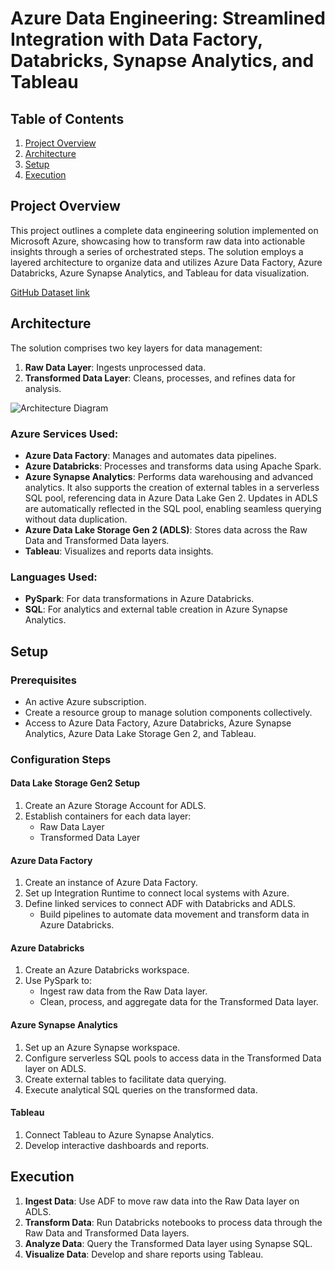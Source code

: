 # Azure Data Engineering: Streamlined Integration with Data Factory, Databricks, Synapse Analytics, and Tableau

## Table of Contents
1. [Project Overview](#project-overview)
2. [Architecture](#architecture)
3. [Setup](#setup)
4. [Execution](#execution)

## Project Overview
This project outlines a complete data engineering solution implemented on Microsoft Azure, showcasing how to transform raw data into actionable insights through a series of orchestrated steps. The solution employs a layered architecture to organize data and utilizes Azure Data Factory, Azure Databricks, Azure Synapse Analytics, and Tableau for data visualization.

[GitHub Dataset link](https://github.com/VarshaSri21/tokyo-olympic/tree/main/Datasets)

## Architecture
The solution comprises two key layers for data management:
1. **Raw Data Layer**: Ingests unprocessed data.
2. **Transformed Data Layer**: Cleans, processes, and refines data for analysis.

![Architecture Diagram](image.png)

### Azure Services Used:
- **Azure Data Factory**: Manages and automates data pipelines.
- **Azure Databricks**: Processes and transforms data using Apache Spark.
- **Azure Synapse Analytics**: Performs data warehousing and advanced analytics. It also supports the creation of external tables in a serverless SQL pool, referencing data in Azure Data Lake Gen 2. Updates in ADLS are automatically reflected in the SQL pool, enabling seamless querying without data duplication.
- **Azure Data Lake Storage Gen 2 (ADLS)**: Stores data across the Raw Data and Transformed Data layers.
- **Tableau**: Visualizes and reports data insights.

### Languages Used:
- **PySpark**: For data transformations in Azure Databricks.
- **SQL**: For analytics and external table creation in Azure Synapse Analytics.

## Setup

### Prerequisites
- An active Azure subscription.
- Create a resource group to manage solution components collectively.
- Access to Azure Data Factory, Azure Databricks, Azure Synapse Analytics, Azure Data Lake Storage Gen 2, and Tableau.

### Configuration Steps

#### Data Lake Storage Gen2 Setup
1. Create an Azure Storage Account for ADLS.
2. Establish containers for each data layer:
   - Raw Data Layer
   - Transformed Data Layer

#### Azure Data Factory
1. Create an instance of Azure Data Factory.
2. Set up Integration Runtime to connect local systems with Azure.
3. Define linked services to connect ADF with Databricks and ADLS.
   - Build pipelines to automate data movement and transform data in Azure Databricks.

#### Azure Databricks
1. Create an Azure Databricks workspace.
2. Use PySpark to:
   - Ingest raw data from the Raw Data layer.
   - Clean, process, and aggregate data for the Transformed Data layer.

#### Azure Synapse Analytics
1. Set up an Azure Synapse workspace.
2. Configure serverless SQL pools to access data in the Transformed Data layer on ADLS.
3. Create external tables to facilitate data querying.
4. Execute analytical SQL queries on the transformed data.

#### Tableau
1. Connect Tableau to Azure Synapse Analytics.
2. Develop interactive dashboards and reports.

## Execution

1. **Ingest Data**: Use ADF to move raw data into the Raw Data layer on ADLS.
2. **Transform Data**: Run Databricks notebooks to process data through the Raw Data and Transformed Data layers.
3. **Analyze Data**: Query the Transformed Data layer using Synapse SQL.
4. **Visualize Data**: Develop and share reports using Tableau.
